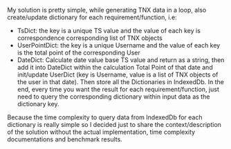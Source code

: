 My solution is pretty simple, while generating TNX data in a loop, also create/update dictionary for each requirement/function, i.e:
- TsDict: the key is a unique TS value and the value of each key is correspondence corresponding list of TNX objects
- UserPointDict: the key is a unique Username and the value of each key is the total point of the corresponding User
- DateDict: Calculate date value base TS value and return as a string, then add it into DateDict within the calculation Total Point of that date and init/update UserDict (key is Username, value is a list of TNX objects of the user in that date).
Then store all the Dictionaries in IndexedDb.
In the end, every time you want the result for each requirement/function, just need to query the corresponding dictionary within input data as the dictionary key.

Because the time complexity to query data from IndexedDb for each dictionary is really simple so I decided just to share the context/description of the solution without the actual implementation, time complexity documentations and benchmark results.
